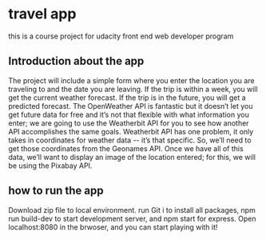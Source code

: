 # travel app

this is a course project for udacity front end web developer program

## Introduction about the app

The project will include a simple form where you enter the location you are traveling to and the date you are leaving. If the trip is within a week, you will get the current weather forecast. If the trip is in the future, you will get a predicted forecast. The OpenWeather API is fantastic but it doesn’t let you get future data for free and it’s not that flexible with what information you enter; we are going to use the Weatherbit API for you to see how another API accomplishes the same goals. Weatherbit API has one problem, it only takes in coordinates for weather data -- it’s that specific. So, we’ll need to get those coordinates from the Geonames API. Once we have all of this data, we’ll want to display an image of the location entered; for this, we will be using the Pixabay API.

## how to run the app

Download zip file to local environment. run Git i to install all packages, npm run build-dev to start development server, and npm start for express. Open localhost:8080 in the brwoser, and you can start playing with it!
